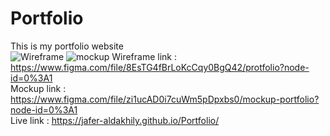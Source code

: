 # Portfolio
This is my portfolio website <br />
![Wireframe](https://user-images.githubusercontent.com/77952312/181925815-cc067ca6-bf4c-4a9c-bc31-930081028dda.PNG)
![mockup](https://user-images.githubusercontent.com/77952312/181925824-054befdf-212e-4829-a4ac-774ec82500a4.PNG)
Wireframe link : https://www.figma.com/file/8EsTG4fBrLoKcCqy0BgQ42/protfolio?node-id=0%3A1 <br />
Mockup link : https://www.figma.com/file/zi1ucAD0i7cuWm5pDpxbs0/mockup-portfolio?node-id=0%3A1 <br />
Live link : https://jafer-aldakhily.github.io/Portfolio/ 
